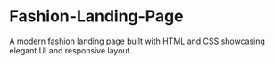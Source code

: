 # Fashion-Landing-Page
A modern fashion landing page built with HTML and CSS showcasing elegant UI and responsive layout.
